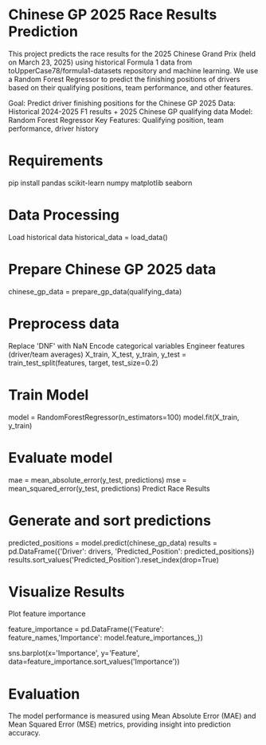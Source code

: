 # Chinese GP 2025 Race Results Prediction

This project predicts the race results for the 2025 Chinese Grand Prix (held on March 23, 2025) using historical Formula 1  data from toUpperCase78/formula1-datasets repository and machine learning. We use a Random Forest Regressor to predict the finishing positions of drivers based on their qualifying positions, team performance, and other features.

Goal: Predict driver finishing positions for the Chinese GP 2025
Data: Historical 2024-2025 F1 results + 2025 Chinese GP qualifying data
Model: Random Forest Regressor
Key Features: Qualifying position, team performance, driver history

# Requirements
pip install pandas scikit-learn numpy matplotlib seaborn

# Data Processing
Load historical data
  historical_data = load_data()
# Prepare Chinese GP 2025 data
 chinese_gp_data = prepare_gp_data(qualifying_data)
# Preprocess data
 Replace 'DNF' with NaN
 Encode categorical variables
 Engineer features (driver/team averages)
 X_train, X_test, y_train, y_test = train_test_split(features, target, test_size=0.2)
# Train Model
model = RandomForestRegressor(n_estimators=100)
model.fit(X_train, y_train)
# Evaluate model
mae = mean_absolute_error(y_test, predictions)
mse = mean_squared_error(y_test, predictions)
Predict Race Results
# Generate and sort predictions
predicted_positions = model.predict(chinese_gp_data)
results = pd.DataFrame({'Driver': drivers, 'Predicted_Position': predicted_positions})
results.sort_values('Predicted_Position').reset_index(drop=True)
# Visualize Results
Plot feature importance

feature_importance = pd.DataFrame({'Feature': feature_names,'Importance': model.feature_importances_})

sns.barplot(x='Importance', y='Feature', data=feature_importance.sort_values('Importance'))
# Evaluation
The model performance is measured using Mean Absolute Error (MAE) and Mean Squared Error (MSE) metrics, providing insight into prediction accuracy.
